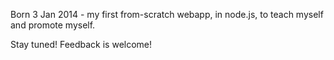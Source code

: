 Born 3 Jan 2014 - my first from-scratch webapp, in node.js, to teach myself and promote myself.

Stay tuned! Feedback is welcome!
